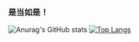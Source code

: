 ### 是当如是！
![Anurag's GitHub stats](https://github-readme-stats.vercel.app/api?username=dengjiayang&show_icons=true&theme=onedark)
[![Top Langs](https://github-readme-stats.vercel.app/api/top-langs/?username=dengjiayang)](https://github.com/anuraghazra/github-readme-stats)


